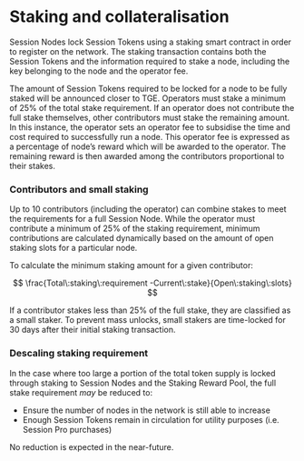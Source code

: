 # Staking and collateralisation

Session Nodes lock Session Tokens using a staking smart contract in order to register on the network. The staking transaction contains both the Session Tokens and the information required to stake a node, including the key belonging to the node and the operator fee.

The amount of Session Tokens required to be locked for a node to be fully staked will be announced closer to TGE. Operators must stake a minimum of 25% of the total stake requirement. If an operator does not contribute the full stake themselves, other contributors must stake the remaining amount. In this instance, the operator sets an operator fee to subsidise the time and cost required to successfully run a node. This operator fee is expressed as a percentage of node’s reward which will be awarded to the operator. The remaining reward is then awarded among the contributors proportional to their stakes.

### Contributors and small staking

Up to 10 contributors (including the operator) can combine stakes to meet the requirements for a full Session Node. While the operator must contribute a minimum of 25% of the staking requirement, minimum contributions are calculated dynamically based on the amount of open staking slots for a particular node.&#x20;

To calculate the minimum staking amount for a given contributor:

$$
\frac{Total\:staking\:requirement -Current\:stake}{Open\:staking\:slots}
$$

If a contributor stakes less than 25% of the full stake, they are classified as a small staker. To prevent mass unlocks, small stakers are time-locked for 30 days after their initial staking transaction.&#x20;

### Descaling staking requirement

In the case where too large a portion of the total token supply is locked through staking to Session Nodes and the Staking Reward Pool, the full stake requirement _may_ be reduced to:&#x20;

* Ensure the number of nodes in the network is still able to increase
* Enough Session Tokens remain in circulation for utility purposes (i.e. Session Pro purchases)

No reduction is expected in the near-future.
